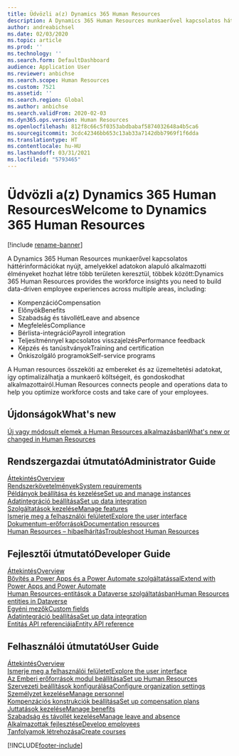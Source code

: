 ```yaml
---
title: Üdvözli a(z) Dynamics 365 Human Resources
description: A Dynamics 365 Human Resources munkaerővel kapcsolatos háttérinformációkat nyújt, amelyekkel adatokon alapuló alkalmazotti élményeket hozhat létre több területen keresztül.
author: andreabichsel
ms.date: 02/03/2020
ms.topic: article
ms.prod: ''
ms.technology: ''
ms.search.form: DefaultDashboard
audience: Application User
ms.reviewer: anbichse
ms.search.scope: Human Resources
ms.custom: 7521
ms.assetid: ''
ms.search.region: Global
ms.author: anbichse
ms.search.validFrom: 2020-02-03
ms.dyn365.ops.version: Human Resources
ms.openlocfilehash: 812f8c66c5f0353abdbabaf5874032648a4b5ca6
ms.sourcegitcommit: 3cdc42346bb653c13ab33a7142dbb7969f1f6dda
ms.translationtype: HT
ms.contentlocale: hu-HU
ms.lasthandoff: 03/31/2021
ms.locfileid: "5793465"
---
```

# <a name="welcome-to-dynamics-365-human-resources"></a><span data-ttu-id="e429e-103">Üdvözli a(z) Dynamics 365 Human Resources</span><span class="sxs-lookup"><span data-stu-id="e429e-103">Welcome to Dynamics 365 Human Resources</span></span>

[!include [rename-banner](~/includes/cc-data-platform-banner.md)]

<span data-ttu-id="e429e-104">A Dynamics 365 Human Resources munkaerővel kapcsolatos háttérinformációkat nyújt, amelyekkel adatokon alapuló alkalmazotti élményeket hozhat létre több területen keresztül, többek között:</span><span class="sxs-lookup"><span data-stu-id="e429e-104">Dynamics 365 Human Resources provides the workforce insights you need to build data-driven employee experiences across multiple areas, including:</span></span>

- <span data-ttu-id="e429e-105">Kompenzáció</span><span class="sxs-lookup"><span data-stu-id="e429e-105">Compensation</span></span>
- <span data-ttu-id="e429e-106">Előnyök</span><span class="sxs-lookup"><span data-stu-id="e429e-106">Benefits</span></span>
- <span data-ttu-id="e429e-107">Szabadság és távollét</span><span class="sxs-lookup"><span data-stu-id="e429e-107">Leave and absence</span></span>
- <span data-ttu-id="e429e-108">Megfelelés</span><span class="sxs-lookup"><span data-stu-id="e429e-108">Compliance</span></span>
- <span data-ttu-id="e429e-109">Bérlista-integráció</span><span class="sxs-lookup"><span data-stu-id="e429e-109">Payroll integration</span></span>
- <span data-ttu-id="e429e-110">Teljesítménnyel kapcsolatos visszajelzés</span><span class="sxs-lookup"><span data-stu-id="e429e-110">Performance feedback</span></span>
- <span data-ttu-id="e429e-111">Képzés és tanúsítványok</span><span class="sxs-lookup"><span data-stu-id="e429e-111">Training and certification</span></span>
- <span data-ttu-id="e429e-112">Önkiszolgáló programok</span><span class="sxs-lookup"><span data-stu-id="e429e-112">Self-service programs</span></span>

<span data-ttu-id="e429e-113">A Human resources összeköti az embereket és az üzemeltetési adatokat, így optimalizálhatja a munkaerő költségeit, és gondoskodhat alkalmazottairól.</span><span class="sxs-lookup"><span data-stu-id="e429e-113">Human Resources connects people and operations data to help you optimize workforce costs and take care of your employees.</span></span>

## <a name="whats-new"></a><span data-ttu-id="e429e-114">Újdonságok</span><span class="sxs-lookup"><span data-stu-id="e429e-114">What's new</span></span>

[<span data-ttu-id="e429e-115">Új vagy módosult elemek a Human Resources alkalmazásban</span><span class="sxs-lookup"><span data-stu-id="e429e-115">What's new or changed in Human Resources</span></span>](hr-admin-whats-new.md)

## <a name="administrator-guide"></a><span data-ttu-id="e429e-116">Rendszergazdai útmutató</span><span class="sxs-lookup"><span data-stu-id="e429e-116">Administrator Guide</span></span>

[<span data-ttu-id="e429e-117">Áttekintés</span><span class="sxs-lookup"><span data-stu-id="e429e-117">Overview</span></span>](hr-admin-overview.md)</br>
[<span data-ttu-id="e429e-118">Rendszerkövetelmények</span><span class="sxs-lookup"><span data-stu-id="e429e-118">System requirements</span></span>](hr-admin-system-requirements.md)</br>
[<span data-ttu-id="e429e-119">Példányok beállítása és kezelése</span><span class="sxs-lookup"><span data-stu-id="e429e-119">Set up and manage instances</span></span>](hr-admin-setup-provision.md)</br>
[<span data-ttu-id="e429e-120">Adatintegráció beállítása</span><span class="sxs-lookup"><span data-stu-id="e429e-120">Set up data integration</span></span>](hr-admin-integration-choose-technology.md)</br>
[<span data-ttu-id="e429e-121">Szolgáltatások kezelése</span><span class="sxs-lookup"><span data-stu-id="e429e-121">Manage features</span></span>](hr-admin-manage-features.md)</br>
[<span data-ttu-id="e429e-122">Ismerje meg a felhasználói felületet</span><span class="sxs-lookup"><span data-stu-id="e429e-122">Explore the user interface</span></span>](../fin-ops-core/fin-ops/get-started/user-interface-elements.md?toc=/dynamics365/human-resources/toc.json)</br>
[<span data-ttu-id="e429e-123">Dokumentum-erőforrások</span><span class="sxs-lookup"><span data-stu-id="e429e-123">Documentation resources</span></span>](../fin-ops-core/fin-ops/get-started/help-overview.md?toc=/dynamics365/human-resources/toc.json)</br>
[<span data-ttu-id="e429e-124">Human Resources – hibaelhárítás</span><span class="sxs-lookup"><span data-stu-id="e429e-124">Troubleshoot Human Resources</span></span>](hr-admin-troubleshooting-support.md)</br>

## <a name="developer-guide"></a><span data-ttu-id="e429e-125">Fejlesztői útmutató</span><span class="sxs-lookup"><span data-stu-id="e429e-125">Developer Guide</span></span>

[<span data-ttu-id="e429e-126">Áttekintés</span><span class="sxs-lookup"><span data-stu-id="e429e-126">Overview</span></span>](hr-developer-overview.md)</br>
[<span data-ttu-id="e429e-127">Bővítés a Power Apps és a Power Automate szolgáltatással</span><span class="sxs-lookup"><span data-stu-id="e429e-127">Extend with Power Apps and Power Automate</span></span>](hr-developer-power-apps.md)</br>
[<span data-ttu-id="e429e-128">Human Resources-entitások a Dataverse szolgáltatásban</span><span class="sxs-lookup"><span data-stu-id="e429e-128">Human Resources entities in Dataverse</span></span>](hr-developer-entities.md)</br>
[<span data-ttu-id="e429e-129">Egyéni mezők</span><span class="sxs-lookup"><span data-stu-id="e429e-129">Custom fields</span></span>](hr-developer-custom-fields.md)</br>
[<span data-ttu-id="e429e-130">Adatintegráció beállítása</span><span class="sxs-lookup"><span data-stu-id="e429e-130">Set up data integration</span></span>](hr-admin-integration-choose-technology.md)</br>
[<span data-ttu-id="e429e-131">Entitás API referenciája</span><span class="sxs-lookup"><span data-stu-id="e429e-131">Entity API reference</span></span>](hr-developer-api-authentication.md)

## <a name="user-guide"></a><span data-ttu-id="e429e-132">Felhasználói útmutató</span><span class="sxs-lookup"><span data-stu-id="e429e-132">User Guide</span></span>

[<span data-ttu-id="e429e-133">Áttekintés</span><span class="sxs-lookup"><span data-stu-id="e429e-133">Overview</span></span>](hr-hrpro-overview.md)</br>
[<span data-ttu-id="e429e-134">Ismerje meg a felhasználói felületet</span><span class="sxs-lookup"><span data-stu-id="e429e-134">Explore the user interface</span></span>](../fin-ops-core/fin-ops/get-started/user-interface-elements.md?toc=/dynamics365/human-resources/toc.json)</br>
[<span data-ttu-id="e429e-135">Az Emberi erőforrások modul beállítása</span><span class="sxs-lookup"><span data-stu-id="e429e-135">Set up Human Resources</span></span>](hr-setup-parameters.md)</br>
[<span data-ttu-id="e429e-136">Szervezeti beállítások konfigurálása</span><span class="sxs-lookup"><span data-stu-id="e429e-136">Configure organization settings</span></span>](../fin-ops-core/fin-ops/organization-administration/organization-administration-home-page.md?toc=/dynamics365/human-resources/toc.json)</br>
[<span data-ttu-id="e429e-137">Személyzet kezelése</span><span class="sxs-lookup"><span data-stu-id="e429e-137">Manage personnel</span></span>](hr-personnel-departments-jobs-positions.md)</br>
[<span data-ttu-id="e429e-138">Kompenzációs konstrukciók beállítása</span><span class="sxs-lookup"><span data-stu-id="e429e-138">Set up compensation plans</span></span>](hr-compensation-overview.md)</br>
[<span data-ttu-id="e429e-139">Juttatások kezelése</span><span class="sxs-lookup"><span data-stu-id="e429e-139">Manage benefits</span></span>](hr-benefits-management-overview.md)</br>
[<span data-ttu-id="e429e-140">Szabadság és távollét kezelése</span><span class="sxs-lookup"><span data-stu-id="e429e-140">Manage leave and absence</span></span>](hr-leave-and-absence-overview.md)</br>
[<span data-ttu-id="e429e-141">Alkalmazottak fejlesztése</span><span class="sxs-lookup"><span data-stu-id="e429e-141">Develop employees</span></span>](hr-develop-performance-management-overview.md)</br>
[<span data-ttu-id="e429e-142">Tanfolyamok létrehozása</span><span class="sxs-lookup"><span data-stu-id="e429e-142">Create courses</span></span>](hr-learning-courses.md)


[!INCLUDE[footer-include](../includes/footer-banner.md)]